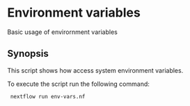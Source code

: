 # Environment variables 

Basic usage of envirornment variables

## Synopsis 

This script shows how access system environment variables.

To execute the script run the following command: 

```
 nextflow run env-vars.nf
```
